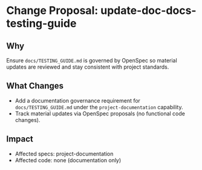 # Change Proposal: update-doc-docs-testing-guide

## Why

Ensure `docs/TESTING_GUIDE.md` is governed by OpenSpec so material updates are reviewed and stay consistent with project standards.

## What Changes

- Add a documentation governance requirement for `docs/TESTING_GUIDE.md` under the `project-documentation` capability.
- Track material updates via OpenSpec proposals (no functional code changes).

## Impact

- Affected specs: project-documentation
- Affected code: none (documentation only)
